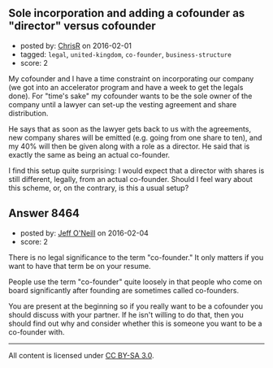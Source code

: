 ## Sole incorporation and adding a cofounder as "director" versus cofounder

- posted by: [ChrisR](https://stackexchange.com/users/370827/chrisr) on 2016-02-01
- tagged: `legal`, `united-kingdom`, `co-founder`, `business-structure`
- score: 2

My cofounder and I have a time constraint on incorporating our company (we got into an accelerator program and have a week to get the legals done). For "time's sake" my cofounder wants to be the sole owner of the company until a lawyer can set-up the vesting agreement and share distribution.

He says that as soon as the lawyer gets back to us with the agreements, new company shares will be emitted (e.g. going from one share to ten), and my 40% will then be given along with a role as a director. He said that is exactly the same as being an actual co-founder.

I find this setup quite surprising: I would expect that a director with shares is still different, legally, from an actual co-founder. Should I feel wary about this scheme, or, on the contrary, is this a usual setup?


## Answer 8464

- posted by: [Jeff O'Neill](https://stackexchange.com/users/46273/jeff-o-neill) on 2016-02-04
- score: 2

There is no legal significance to the term "co-founder."  It only matters if you want to have that term be on your resume.  

People use the term "co-founder" quite loosely in that people who come on board significantly after founding are sometimes called co-founders.

You are present at the beginning so if you really want to be a cofounder you should discuss with your partner.  If he isn't willing to do that, then you should find out why and consider whether this is someone you want to be a co-founder with. 



---

All content is licensed under [CC BY-SA 3.0](https://creativecommons.org/licenses/by-sa/3.0/).
